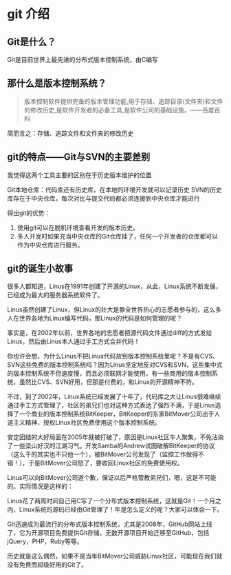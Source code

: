 # git 介绍

## Git是什么？

Git是目前世界上最先进的分布式版本控制系统，由C编写

## 那什么是版本控制系统？

>版本控制软件提供完备的版本管理功能,用于存储、追踪目录(文件夹)和文件的修改历史,是软件开发者的必备工具,是软件公司的基础设施。——百度百科

简而言之：存储、追踪文件和文件夹的修改历史

## git的特点——Git与SVN的主要差别

我觉得这两个工具主要的区别在于历史版本维护的位置

Git本地仓库：代码库还有历史库，在本地的环境开发就可以记录历史
SVN的历史库存在于中央仓库，每次对比与提交代码都必须连接到中央仓库才能进行

得出git的优势：

1. 使用git可以在脱机环境查看开发的版本历史。
2. 多人开发时如果充当中央仓库的Git仓库挂了，任何一个开发者的仓库都可以作为中央仓库进行服务。

## git的诞生小故事

很多人都知道，Linus在1991年创建了开源的Linux，从此，Linux系统不断发展，已经成为最大的服务器系统软件了。

Linus虽然创建了Linux，但Linux的壮大是靠全世界热心的志愿者参与的，这么多人在世界各地为Linux编写代码，那Linux的代码是如何管理的呢？

事实是，在2002年以前，世界各地的志愿者把源代码文件通过diff的方式发给Linus，然后由Linus本人通过手工方式合并代码！

你也许会想，为什么Linus不把Linux代码放到版本控制系统里呢？不是有CVS、SVN这些免费的版本控制系统吗？因为Linus坚定地反对CVS和SVN，这些集中式的版本控制系统不但速度慢，而且必须联网才能使用。有一些商用的版本控制系统，虽然比CVS、SVN好用，但那是付费的，和Linux的开源精神不符。

不过，到了2002年，Linux系统已经发展了十年了，代码库之大让Linus很难继续通过手工方式管理了，社区的弟兄们也对这种方式表达了强烈不满，于是Linus选择了一个商业的版本控制系统BitKeeper，BitKeeper的东家BitMover公司出于人道主义精神，授权Linux社区免费使用这个版本控制系统。

安定团结的大好局面在2005年就被打破了，原因是Linux社区牛人聚集，不免沾染了一些梁山好汉的江湖习气。开发Samba的Andrew试图破解BitKeeper的协议（这么干的其实也不只他一个），被BitMover公司发现了（监控工作做得不错！），于是BitMover公司怒了，要收回Linux社区的免费使用权。

Linus可以向BitMover公司道个歉，保证以后严格管教弟兄们，嗯，这是不可能的。实际情况是这样的：

Linus花了两周时间自己用C写了一个分布式版本控制系统，这就是Git！一个月之内，Linux系统的源码已经由Git管理了！牛是怎么定义的呢？大家可以体会一下。

Git迅速成为最流行的分布式版本控制系统，尤其是2008年，GitHub网站上线了，它为开源项目免费提供Git存储，无数开源项目开始迁移至GitHub，包括jQuery，PHP，Ruby等等。

历史就是这么偶然，如果不是当年BitMover公司威胁Linux社区，可能现在我们就没有免费而超级好用的Git了。